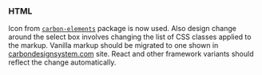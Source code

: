 ### HTML

Icon from [`carbon-elements`](https://github.com/IBM/carbon-elements) package is now used. Also design change around the select box involves changing the list of CSS classes applied to the markup. Vanilla markup should be migrated to one shown in [carbondesignsystem.com](https://next.carbondesignsystem.com/components/date-picker/code) site. React and other framework variants should reflect the change automatically.
